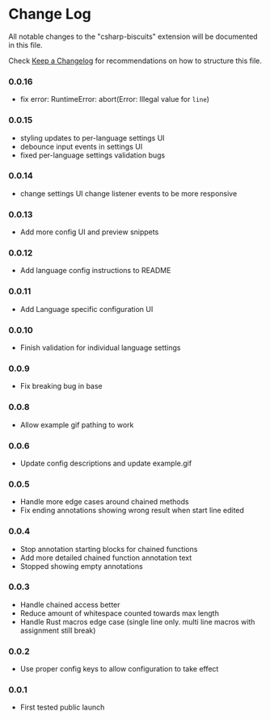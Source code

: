 # Change Log

All notable changes to the "csharp-biscuits" extension will be documented in this file.

Check [Keep a Changelog](http://keepachangelog.com/) for recommendations on how to structure this file.

### 0.0.16

- fix error: RuntimeError: abort(Error: Illegal value for `line`)

### 0.0.15

- styling updates to per-language settings UI
- debounce input events in settings UI
- fixed per-language settings validation bugs

### 0.0.14

- change settings UI change listener events to be more responsive

### 0.0.13

- Add more config UI and preview snippets

### 0.0.12

- Add language config instructions to README

### 0.0.11

- Add Language specific configuration UI

### 0.0.10

- Finish validation for individual language settings

### 0.0.9

- Fix breaking bug in base

### 0.0.8

- Allow example gif pathing to work

### 0.0.6

- Update config descriptions and update example.gif

### 0.0.5

- Handle more edge cases around chained methods
- Fix ending annotations showing wrong result when start line edited

### 0.0.4

- Stop annotation starting blocks for chained functions
- Add more detailed chained function annotation text
- Stopped showing empty annotations

### 0.0.3

- Handle chained access better
- Reduce amount of whitespace counted towards max length
- Handle Rust macros edge case (single line only. multi line macros with assignment still break)

### 0.0.2

- Use proper config keys to allow configuration to take effect

### 0.0.1

- First tested public launch
